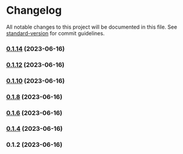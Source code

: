 # Changelog

All notable changes to this project will be documented in this file. See [standard-version](https://github.com/conventional-changelog/standard-version) for commit guidelines.

### [0.1.14](https://github.com/basilgass/pi-game/compare/v0.1.12...v0.1.14) (2023-06-16)

### [0.1.12](https://github.com/basilgass/pi-game/compare/v0.1.10...v0.1.12) (2023-06-16)

### [0.1.10](https://github.com/basilgass/pi-game/compare/v0.1.8...v0.1.10) (2023-06-16)

### [0.1.8](https://github.com/basilgass/pi-game/compare/v0.1.6...v0.1.8) (2023-06-16)

### [0.1.6](https://github.com/basilgass/pi-game/compare/v0.1.4...v0.1.6) (2023-06-16)

### [0.1.4](https://github.com/basilgass/pi-game/compare/v0.1.2...v0.1.4) (2023-06-16)

### 0.1.2 (2023-06-16)
